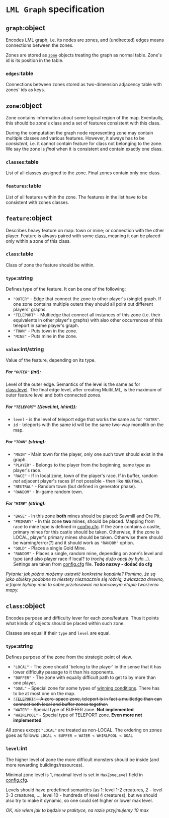 # `LML Graph` specification


## `graph`:object

Encodes LML graph, i.e. its nodes are zones, and (undirected) edges means connections between the zones. 

Zones are stored as [`zone`](#zoneobject) objects treating the graph as normal table. Zone's id is its position in the table.


### `edges`:table

Connections between zones stored as two-dimension adjacency table with zones' ids as keys. 




## `zone`:object

Zone contains information about some logical region of the map. Eventaully, this should be zone's class and a set of features consistent with this class. 

During the computation the graph node representing zone may contain multiple classes and various features. However, it always has to be _consistent_, i.e. it cannot contain feature for class not belonging to the zone. We say the zone is _final_ when it is consistent and contain exactly one class.


### `classes`:table

List of all classes assigned to the zone. Final zones contain only one class.

### `features`:table

List of all features within the zone. The features in the list have to be consistent with zones classes.



## `feature`:object

Describes heavy feature on map: town or mine; or connection with the other player.
Feature is always paired with some [class](#classobject), meaning it can be placed only within a zone of this class.

### `class`:table

Class of zone the feature should be within.


### `type`:string

Defines type of the feature. It can be one of the following:

- `"OUTER"` - Edge that connect the zone to other player's (single) graph. If one zone contains multiple outers they should all point out different players' graphs.
- `"TELEPORT"` - Multiedge that connect all instances of this zone (i.e. their equivalents in other player's graphs) with also other occurrences of this teleport in same player's graph.
- `"TOWN"` - Puts town in the zone.
- `"MINE"` - Puts mine in the zone.

### `value`:int/string

Value of the feature, depending on its type.

##### For `"OUTER"` (int):

Level of the outer edge. Semantics of the level is the same as for [class.level](#levelint). The final edge level, after creating MultiLML, is the maximum of outer feature level and both connected zones.

##### For `"TELEPORT"` ({level:int, id:int}):

- `level` - is the level of teleport edge that works the same as for `"OUTER"`.
- `id` - teleports with the same id will be the same two-way monolith on the map.

##### For `"TOWN"` (string):

- `"MAIN"` - Main town for the player, only one such town should exist in the graph.
- `"PLAYER"` - Belongs to the player from the beginning, same type as player's race.
- `"RACE"` - If in local zone, town of the player's race. If in buffer, random *not* adjacent player's races (if not possible - then like `NEUTRAL`).
- `"NEUTRAL"` - Random town (but defined in generator phase).
- `"RANDOM"` - In-game random town.


##### For `"MINE"` (string):

- `"BASE"` - In this zone **both** mines should be placed: Sawmill and Ore Pit.
- `"PRIMARY"` - In this zone **two** mines, should be placed. Mapping from race to mine type is defined in [config.cfg](../../../config.cfg). If the zone contains a castle, primary mines for this castle should be taken. Otherwise, if the zone is LOCAL, player's primary mines should be taken. Otherwise there should be warning/error(?) and it should work as `"RANDOM"` option.
- `"GOLD"` - Places a single Gold Mine.
- `"RANDOM"` - Places a single, random mine, depending on zone's level and type (and also player race if local? _to trochę dużo opcji by było..._). Settings are taken from [config.cfg](../../../config.cfg) file. **Todo nazwy - dodać do cfg**

_Pytanie: jak późno możemy ustawić konkretne kopalnie? Pomimo, że są jako obiekty podobne to niestety nieznacznie się różnią, zwłaszcza drewno, a fajnie byłoby móc to sobie przelosować na końcowym etapie tworzenia mapy._






## `class`:object

Encodes purpose and difficulty lever for each zone/feature. Thus it points what kinds of objects should be placed within such zone. 

Classes are equal if their `type` and `level` are equal.

### `type`:string

Defines purpose of the zone from the strategic point of view.

- `"LOCAL"` - The zone should 'belong to the player' in the sense that it has lower difficulty passage to it than his opponents.
- `"BUFFER"` - The zone with equally difficult path to get to by more than one player.
- `"GOAL"` - Special zone for some types of [winning conditions](../../params/UserMapParams.md#winningint). There has to be at most one on the map.
- ~~`"TELEPORT"` - A zero-space zone, teleport is in fact a multiedge than can connect both local and buffer zones together.~~
- `"WATER"` - Special type of BUFFER zone. **Not implemented**
- `"WHIRLPOOL"` - Special type of TELEPORT zone. **Even more not implemented**

All zones except `"LOCAL"` are treated as non-LOCAL. 
The ordering on zones goes as follows: `LOCAL < BUFFER = WATER < WHIRLPOOL < GOAL`

### `level`:int

The higher level of zone the more difficult monsters should be inside (and more rewarding buildings/resources).

Minimal zone level is 1, maximal level is set in `MaxZoneLevel` field in [config.cfg](../../../config.cfg).

Levels should have predefined semantics (as 1: level 1-2 creatures, 2 - level 3-3 creatures, ..., level 10 - hundreds of level 4 creatures), but we should also try to make it dynamic, so one could set higher or lower max level.

_OK, nie wiem jak to będzie w praktyce, na razie przyjmujemy 10 max_


